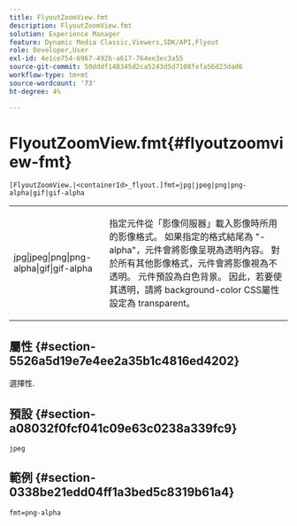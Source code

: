 ```yaml
---
title: FlyoutZoomView.fmt
description: FlyoutZoomView.fmt
solution: Experience Manager
feature: Dynamic Media Classic,Viewers,SDK/API,Flyout
role: Developer,User
exl-id: 4e1ce754-6967-492b-a617-764ee3ec3a55
source-git-commit: 50dddf148345d2ca5243d5d7108fefa56d23dad6
workflow-type: tm+mt
source-wordcount: '73'
ht-degree: 4%

---
```


# FlyoutZoomView.fmt{#flyoutzoomview-fmt}

`[FlyoutZoomView.|<containerId>_flyout.]fmt=jpg|jpeg|png|png-alpha|gif|gif-alpha`

<table id="table_12B0B59D83BC40FCB957F41B331A1EF9"> 
 <tbody> 
  <tr> 
   <td colname="col1"> <p><span class="codeph"> jpg|jpeg|png|png-alpha|gif|gif-alpha</span> </p> </td> 
   <td colname="col2"> <p> 指定元件從「影像伺服器」載入影像時所用的影像格式。 如果指定的格式結尾為<span class="codeph"> "-alpha"</span>，元件會將影像呈現為透明內容。 對於所有其他影像格式，元件會將影像視為不透明。 元件預設為白色背景。 因此，若要使其透明，請將<span class="codeph"> background-color</span> CSS屬性設定為<span class="codeph"> transparent</span>。 </p> </td> 
  </tr> 
 </tbody> 
</table>

## 屬性 {#section-5526a5d19e7e4ee2a35b1c4816ed4202}

選擇性.

## 預設 {#section-a08032f0fcf041c09e63c0238a339fc9}

`jpeg`

## 範例 {#section-0338be21edd04ff1a3bed5c8319b61a4}

`fmt=png-alpha`
